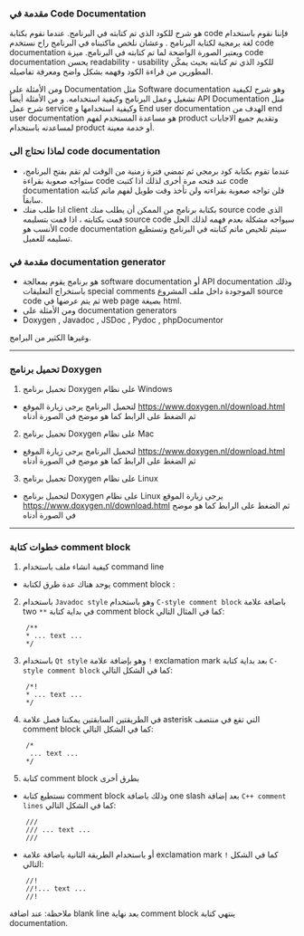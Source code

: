 
### مقدمة في Code Documentation 

هو شرح للكود الذي تم كتابته في البرنامج.
عندما نقوم بكتابة code فإننا نقوم باستخدام لغة برمجية لكتابة البرنامج . وعشان نلخص ماكتبناه في البرنامج راح نستخدم code documentation  ويعتبر الصورة الواضحة لما تم كتابته في البرنامج. ميزة code documentation يحسن readability - usability للكود الذي تم كتابته بحيث يمكًن المطورين من قراءة الكود وفهمه بشكل واضح ومعرفة تفاصيله.


ومن الأمثلة على Documentation مثل Software documentation وهو شرح لكيفية تشغيل وعمل البرنامج وكيفية استخدامه.
و من الأمثلة أيضاً API Documentation مثل شرح عمل service وكيفية استخدامها
و  End user documentation الهدف من end user documentation هو مساعدة المستخدم لفهم product وتقديم جميع الاجابات لمساعدته باستخدام product أو خدمة معينة.


### لماذا نحتاج الى code documentation
- عندما تقوم بكتابة كود برمجي ثم تمضي فترة زمنية من الوقت لم تقم بفتح البرنامج، ستواجه صعوبة بقراءة code عند فتحه مرة أخرى لذلك اذا كتبت code documentation فلن تواجه صعوبة بقراءته ولن تأخذ وقت طويل لفهم ماتم كتابته سابقاً.
- اذا طلب منك client بكتابة برنامج من الممكن أن يطلب منك source code الذي قمت بكتابته ، اذا قمت بتسليمه source code سيواجه مشكلة بعدم فهمه لذلك الحل الأنسب هو code documentation سيتم تلخيص ماتم كتابته في البرنامج وتستطيع تسليمه للعميل.


### مقدمة في documentation generator
- هو برنامج يقوم بمعالجة software documentation أو API documentation وذلك باستخراج  التعليقات special comments الموجودة داخل ملف المشروع source code ثم يتم عرضها في web page بصيغة html.
- ومن الأمثلة على documentation generators
-   Doxygen , Javadoc , JSDoc , Pydoc , phpDocumentor 

وغيرها الكثير من البرامج.


----------
### تحميل برنامج Doxygen
1. تحميل برنامج Doxygen على نظام Windows
- لتحميل البرنامج يرجى زيارة الموقع https://www.doxygen.nl/download.html ثم الضغط على الرابط كما هو موضح في الصورة أدناه


2. تحميل برنامج Doxygen على نظام Mac
- لتحميل البرنامج يرجى زيارة الموقع https://www.doxygen.nl/download.html ثم الضغط على الرابط كما هو موضح في الصورة أدناه


3. تحميل برنامج Doxygen على نظام Linux
- لتحميل برنامج Doxygen على نظام Linux يرجى زيارة الموقع https://www.doxygen.nl/download.html ثم الضغط على الرابط كما هو موضح في الصورة أدناه



----------
### خطوات كتابة comment block
1. كيفية انشاء ملف باستخدام command line 
- يوجد هناك عدة طرق لكتابة comment block :

2. باستخدام `Javadoc style`  وهو باستخدام  `C-style comment block`  باضافة علامة two  `**` في بداية كتابة comment block  كما في المثال التالي: 

  
```
    /**
    * ... text ...
    */
```

3. باستخدام `Qt style` وهو بإضافة علامة `!` exclamation mark بعد بداية كتابة `C-style comment block` كما في الشكل التالي: 

```
    /*!
    * ... text ...
    */
```

4. في الطريقتين السابقتين يمكننا فصل علامة asterisk التي تقع في منتصف comment block كما في الشكل التالي: 
```
    /*
     ... text ...
    */
```


5. كتابة comment block بطرق أخرى
- نستطيع كتابة comment block وذلك باضافة one slash بعد إضافة `C++ comment lines` كما في الشكل التالي: 
```
    ///
    /// ... text ...
    ///
```

- أو باستخدام الطريقة الثانية باضافة علامة exclamation mark `!` كما في الشكل التالي:

```    
    //!
    //!... text ...
    //!
```
ملاحظة: عند اضافة blank line بعد نهاية comment block ينتهي كتابة documentation.


